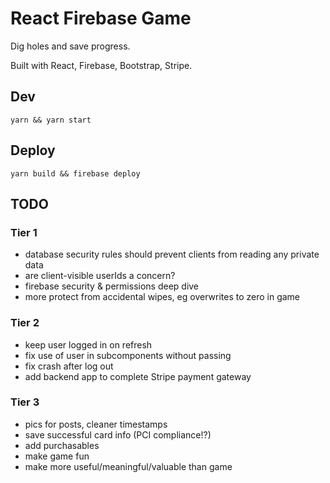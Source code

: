 # React Firebase Game

Dig holes and save progress.

Built with React, Firebase, Bootstrap, Stripe.

## Dev

```
yarn && yarn start
```

## Deploy

```
yarn build && firebase deploy
```

## TODO

### Tier 1

- database security rules should prevent clients from reading any private data
- are client-visible userIds a concern?
- firebase security & permissions deep dive
- more protect from accidental wipes, eg overwrites to zero in game

### Tier 2

- keep user logged in on refresh
- fix use of user in subcomponents without passing
- fix crash after log out
- add backend app to complete Stripe payment gateway

### Tier 3

- pics for posts, cleaner timestamps
- save successful card info (PCI compliance!?)
- add purchasables
- make game fun
- make more useful/meaningful/valuable than game
